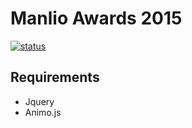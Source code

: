 # Manlio Awards 2015
[![status](https://img.shields.io/badge/status-WTF-red.svg)]()

## Requirements
- Jquery
- Animo.js
